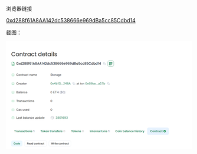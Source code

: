 浏览器链接

[0xd288f61A8AA142dc538666e969dBa5cc85Cdbd14](https://explorer-holesky.morphl2.io/address/0xd288f61A8AA142dc538666e969dBa5cc85Cdbd14?tab=contract)

截图：

![](contract.png)
